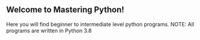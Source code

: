 ## Welcome to Mastering Python!
Here you will find beginner to intermediate level python programs.
NOTE: All programs are written in Python 3.8
